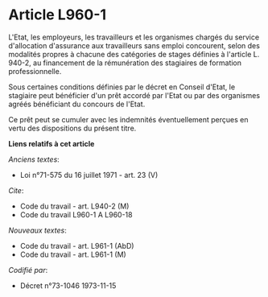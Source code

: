 # Article L960-1

L'Etat, les employeurs, les travailleurs et les organismes chargés du service d'allocation d'assurance aux travailleurs sans
emploi concourent, selon des modalités propres à chacune des catégories de stages définies à l'article L. 940-2, au
financement de la rémunération des stagiaires de formation professionnelle.

Sous certaines conditions définies par le décret en Conseil d'Etat, le stagiaire peut bénéficier d'un prêt accordé par l'Etat
ou par des organismes agréés bénéficiant du concours de l'Etat.

Ce prêt peut se cumuler avec les indemnités éventuellement perçues en vertu des dispositions du présent titre.

**Liens relatifs à cet article**

_Anciens textes_:

  - Loi n°71-575 du 16 juillet 1971 - art. 23 (V)

_Cite_:

  - Code du travail - art. L940-2 (M)
  - Code du travail L960-1 A L960-18

_Nouveaux textes_:

  - Code du travail - art. L961-1 (AbD)
  - Code du travail - art. L961-1 (M)

_Codifié par_:

  - Décret n°73-1046 1973-11-15
